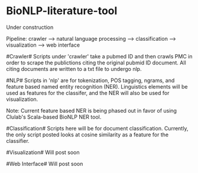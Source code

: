 # BioNLP-literature-tool

Under construction 

Pipeline: crawler --> natural language processing --> classification --> visualization --> web interface 

#Crawler#
Scripts under 'crawler' take a pubmed ID and then crawls PMC in order to scrape the publictions citing the original pubmid ID document. All citing documents are written to a txt file to undergo nlp.

#NLP#
Scripts in 'nlp' are for tokenization, POS tagging, ngrams, and feature based named entity recognition (NER). Linguistics elements will be used as features for the classifer, and the NER will also be used for visualization.

Note: Current feature based NER is being phased out in favor of using Clulab's Scala-based BioNLP NER tool.


#Classification#
Scripts here will be for document classification. Currently, the only script posted looks at cosine similarity as a feature for the classifier. 

#Visualization#
Will post soon

#Web Interface#
Will post soon
